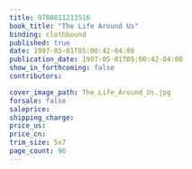 ```yaml
---
title: 9780811213516
book_title: "The Life Around Us"
binding: clothbound
published: true
date: 1997-05-01T05:00:42-04:00
publication_date: 1997-05-01T05:00:42-04:00
show_in_forthcoming: false
contributors:

cover_image_path: The_Life_Around_Us.jpg
forsale: false
saleprice:
shipping_charge:
price_us:
price_cn:
trim_size: 5x7
page_count: 96
---
```


